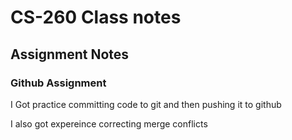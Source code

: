 # CS-260 Class notes

## Assignment Notes
### Github Assignment
I Got practice committing code to git and then pushing it to github

I also got expereince correcting merge conflicts 
